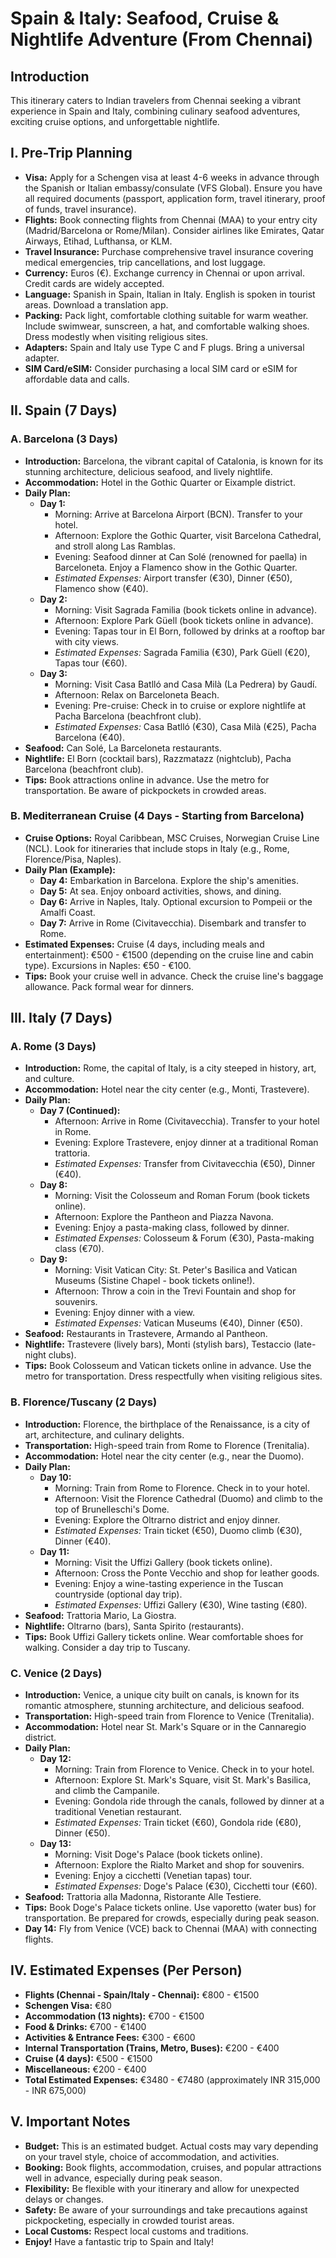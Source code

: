 # Spain & Italy: Seafood, Cruise & Nightlife Adventure (From Chennai)

## Introduction

This itinerary caters to Indian travelers from Chennai seeking a vibrant experience in Spain and Italy, combining culinary seafood adventures, exciting cruise options, and unforgettable nightlife.

## I. Pre-Trip Planning

*   **Visa:** Apply for a Schengen visa at least 4-6 weeks in advance through the Spanish or Italian embassy/consulate (VFS Global). Ensure you have all required documents (passport, application form, travel itinerary, proof of funds, travel insurance).
*   **Flights:** Book connecting flights from Chennai (MAA) to your entry city (Madrid/Barcelona or Rome/Milan). Consider airlines like Emirates, Qatar Airways, Etihad, Lufthansa, or KLM.
*   **Travel Insurance:** Purchase comprehensive travel insurance covering medical emergencies, trip cancellations, and lost luggage.
*   **Currency:** Euros (€). Exchange currency in Chennai or upon arrival. Credit cards are widely accepted.
*   **Language:** Spanish in Spain, Italian in Italy. English is spoken in tourist areas. Download a translation app.
*   **Packing:** Pack light, comfortable clothing suitable for warm weather. Include swimwear, sunscreen, a hat, and comfortable walking shoes. Dress modestly when visiting religious sites.
*   **Adapters:** Spain and Italy use Type C and F plugs. Bring a universal adapter.
*   **SIM Card/eSIM:** Consider purchasing a local SIM card or eSIM for affordable data and calls.

## II. Spain (7 Days)

### A. Barcelona (3 Days)

*   **Introduction:** Barcelona, the vibrant capital of Catalonia, is known for its stunning architecture, delicious seafood, and lively nightlife.
*   **Accommodation:** Hotel in the Gothic Quarter or Eixample district.
*   **Daily Plan:**
    *   **Day 1:**
        *   Morning: Arrive at Barcelona Airport (BCN). Transfer to your hotel.
        *   Afternoon: Explore the Gothic Quarter, visit Barcelona Cathedral, and stroll along Las Ramblas.
        *   Evening: Seafood dinner at Can Solé (renowned for paella) in Barceloneta. Enjoy a Flamenco show in the Gothic Quarter.
        *   *Estimated Expenses:* Airport transfer (€30), Dinner (€50), Flamenco show (€40).
    *   **Day 2:**
        *   Morning: Visit Sagrada Familia (book tickets online in advance).
        *   Afternoon: Explore Park Güell (book tickets online in advance).
        *   Evening: Tapas tour in El Born, followed by drinks at a rooftop bar with city views.
        *   *Estimated Expenses:* Sagrada Familia (€30), Park Güell (€20), Tapas tour (€60).
    *   **Day 3:**
        *   Morning: Visit Casa Batlló and Casa Milà (La Pedrera) by Gaudí.
        *   Afternoon: Relax on Barceloneta Beach.
        *   Evening: Pre-cruise: Check in to cruise or explore nightlife at Pacha Barcelona (beachfront club).
        *   *Estimated Expenses:* Casa Batlló (€30), Casa Milà (€25), Pacha Barcelona (€40).
*   **Seafood:** Can Solé, La Barceloneta restaurants.
*   **Nightlife:** El Born (cocktail bars), Razzmatazz (nightclub), Pacha Barcelona (beachfront club).
*   **Tips:** Book attractions online in advance. Use the metro for transportation. Be aware of pickpockets in crowded areas.

### B. Mediterranean Cruise (4 Days - Starting from Barcelona)

*   **Cruise Options:** Royal Caribbean, MSC Cruises, Norwegian Cruise Line (NCL). Look for itineraries that include stops in Italy (e.g., Rome, Florence/Pisa, Naples).
*   **Daily Plan (Example):**
    *   **Day 4:** Embarkation in Barcelona. Explore the ship's amenities.
    *   **Day 5:** At sea. Enjoy onboard activities, shows, and dining.
    *   **Day 6:** Arrive in Naples, Italy. Optional excursion to Pompeii or the Amalfi Coast.
    *   **Day 7:** Arrive in Rome (Civitavecchia). Disembark and transfer to Rome.
*   **Estimated Expenses:** Cruise (4 days, including meals and entertainment): €500 - €1500 (depending on the cruise line and cabin type). Excursions in Naples: €50 - €100.
*   **Tips:** Book your cruise well in advance. Check the cruise line's baggage allowance. Pack formal wear for dinners.

## III. Italy (7 Days)

### A. Rome (3 Days)

*   **Introduction:** Rome, the capital of Italy, is a city steeped in history, art, and culture.
*   **Accommodation:** Hotel near the city center (e.g., Monti, Trastevere).
*   **Daily Plan:**
    *   **Day 7 (Continued):**
        *   Afternoon: Arrive in Rome (Civitavecchia). Transfer to your hotel in Rome.
        *   Evening: Explore Trastevere, enjoy dinner at a traditional Roman trattoria.
        *   *Estimated Expenses:* Transfer from Civitavecchia (€50), Dinner (€40).
    *   **Day 8:**
        *   Morning: Visit the Colosseum and Roman Forum (book tickets online).
        *   Afternoon: Explore the Pantheon and Piazza Navona.
        *   Evening: Enjoy a pasta-making class, followed by dinner.
        *   *Estimated Expenses:* Colosseum & Forum (€30), Pasta-making class (€70).
    *   **Day 9:**
        *   Morning: Visit Vatican City: St. Peter's Basilica and Vatican Museums (Sistine Chapel - book tickets online!).
        *   Afternoon: Throw a coin in the Trevi Fountain and shop for souvenirs.
        *   Evening: Enjoy dinner with a view.
        *   *Estimated Expenses:* Vatican Museums (€40), Dinner (€50).
*   **Seafood:** Restaurants in Trastevere, Armando al Pantheon.
*   **Nightlife:** Trastevere (lively bars), Monti (stylish bars), Testaccio (late-night clubs).
*   **Tips:** Book Colosseum and Vatican tickets online in advance. Use the metro for transportation. Dress respectfully when visiting religious sites.

### B. Florence/Tuscany (2 Days)

*   **Introduction:** Florence, the birthplace of the Renaissance, is a city of art, architecture, and culinary delights.
*   **Transportation:** High-speed train from Rome to Florence (Trenitalia).
*   **Accommodation:** Hotel near the city center (e.g., near the Duomo).
*   **Daily Plan:**
    *   **Day 10:**
        *   Morning: Train from Rome to Florence. Check in to your hotel.
        *   Afternoon: Visit the Florence Cathedral (Duomo) and climb to the top of Brunelleschi's Dome.
        *   Evening: Explore the Oltrarno district and enjoy dinner.
        *   *Estimated Expenses:* Train ticket (€50), Duomo climb (€30), Dinner (€40).
    *   **Day 11:**
        *   Morning: Visit the Uffizi Gallery (book tickets online).
        *   Afternoon: Cross the Ponte Vecchio and shop for leather goods.
        *   Evening: Enjoy a wine-tasting experience in the Tuscan countryside (optional day trip).
        *   *Estimated Expenses:* Uffizi Gallery (€30), Wine tasting (€80).
*   **Seafood:** Trattoria Mario, La Giostra.
*   **Nightlife:** Oltrarno (bars), Santa Spirito (restaurants).
*   **Tips:** Book Uffizi Gallery tickets online. Wear comfortable shoes for walking. Consider a day trip to Tuscany.

### C. Venice (2 Days)

*   **Introduction:** Venice, a unique city built on canals, is known for its romantic atmosphere, stunning architecture, and delicious seafood.
*   **Transportation:** High-speed train from Florence to Venice (Trenitalia).
*   **Accommodation:** Hotel near St. Mark's Square or in the Cannaregio district.
*   **Daily Plan:**
    *   **Day 12:**
        *   Morning: Train from Florence to Venice. Check in to your hotel.
        *   Afternoon: Explore St. Mark's Square, visit St. Mark's Basilica, and climb the Campanile.
        *   Evening: Gondola ride through the canals, followed by dinner at a traditional Venetian restaurant.
        *   *Estimated Expenses:* Train ticket (€60), Gondola ride (€80), Dinner (€50).
    *   **Day 13:**
        *   Morning: Visit Doge's Palace (book tickets online).
        *   Afternoon: Explore the Rialto Market and shop for souvenirs.
        *   Evening: Enjoy a cicchetti (Venetian tapas) tour.
        *   *Estimated Expenses:* Doge's Palace (€30), Cicchetti tour (€60).
*   **Seafood:** Trattoria alla Madonna, Ristorante Alle Testiere.
*   **Tips:** Book Doge's Palace tickets online. Use vaporetto (water bus) for transportation. Be prepared for crowds, especially during peak season.
*   **Day 14:** Fly from Venice (VCE) back to Chennai (MAA) with connecting flights.

## IV. Estimated Expenses (Per Person)

*   **Flights (Chennai - Spain/Italy - Chennai):** €800 - €1500
*   **Schengen Visa:** €80
*   **Accommodation (13 nights):** €700 - €1500
*   **Food & Drinks:** €700 - €1400
*   **Activities & Entrance Fees:** €300 - €600
*   **Internal Transportation (Trains, Metro, Buses):** €200 - €400
*   **Cruise (4 days):** €500 - €1500
*   **Miscellaneous:** €200 - €400
*   **Total Estimated Expenses:** €3480 - €7480 (approximately INR 315,000 - INR 675,000)

## V. Important Notes

*   **Budget:** This is an estimated budget. Actual costs may vary depending on your travel style, choice of accommodation, and activities.
*   **Booking:** Book flights, accommodation, cruises, and popular attractions well in advance, especially during peak season.
*   **Flexibility:** Be flexible with your itinerary and allow for unexpected delays or changes.
*   **Safety:** Be aware of your surroundings and take precautions against pickpocketing, especially in crowded tourist areas.
*   **Local Customs:** Respect local customs and traditions.
*   **Enjoy!** Have a fantastic trip to Spain and Italy!